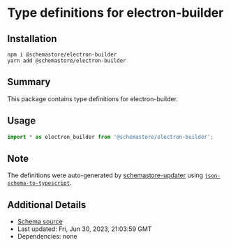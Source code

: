 # Type definitions for electron-builder

## Installation

```
npm i @schemastore/electron-builder
yarn add @schemastore/electron-builder
```

## Summary

This package contains type definitions for electron-builder.

## Usage

```ts
import * as electron_builder from '@schemastore/electron-builder';
```

## Note

The definitions were auto-generated by [schemastore-updater](https://github.com/ffflorian/schemastore-updater) using [`json-schema-to-typescript`](https://www.npmjs.com/package/json-schema-to-typescript).

## Additional Details

* [Schema source](https://github.com/SchemaStore/schemastore/tree/master/src/schemas/json/electron-builder)
* Last updated: Fri, Jun 30, 2023, 21:03:59 GMT
* Dependencies: none
